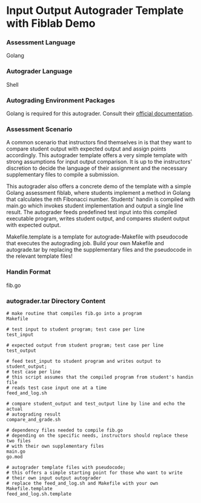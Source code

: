 # Input Output Autograder Template with Fiblab Demo

### Assessment Language
Golang

### Autograder Language
Shell

### Autograding Environment Packages
Golang is required for this autograder. Consult their [official documentation](https://golang.org/doc/install).

### Assessment Scenario
A common scenario that instructors find themselves in is that they want to compare student output with expected output and assign points accordingly. This autograder template offers a very simple template with strong assumptions for input output comparison. It is up to the instructors’ discretion to decide the language of their assignment and the necessary supplementary files to compile a submission.

This autograder also offers a concrete demo of the template with a simple Golang assessment fiblab, where students implement a method in Golang that calculates the nth Fibonacci number. Students' handin is compiled with main.go which invokes student implementation and output a single line result. The autograder feeds predefined test input into this compiled executable program, writes student output, and compares student output with expected output.

Makefile.template is a template for autograde-Makefile with pseudocode that executes the autograding job. Build your own Makefile and autograde.tar by replacing the supplementary files and the pseudocode in the relevant template files!

### Handin Format
fib.go

### autograder.tar Directory Content
```
# make routine that compiles fib.go into a program
Makefile

# test input to student program; test case per line
test_input

# expected output from student program; test case per line
test_output

# feed test_input to student program and writes output to student_output;
# test case per line
# this script assumes that the compiled program from student's handin file
# reads test case input one at a time
feed_and_log.sh

# compare student_output and test_output line by line and echo the actual
# autograding result
compare_and_grade.sh

# dependency files needed to compile fib.go
# depending on the specific needs, instructors should replace these two files
# with their own supplementary files
main.go
go.mod

# autograder template files with pseudocode;
# this offers a simple starting point for those who want to write
# their own input output autograder
# replace the feed_and_log.sh and Makefile with your own
Makefile.template
feed_and_log.sh.template
```
